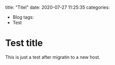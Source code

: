 title:  "Titel"
date:   2020-07-27 11:25:35 
categories:
  - Blog
tags: 
  - Test


# Test title
This is just a test after migratin to a new host. 
